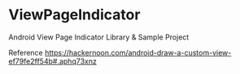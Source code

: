 # ViewPageIndicator
Android View Page Indicator Library &amp; Sample Project


Reference 
https://hackernoon.com/android-draw-a-custom-view-ef79fe2ff54b#.aphq73xnz
